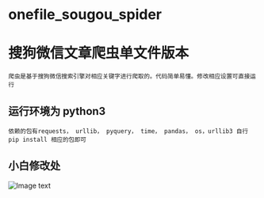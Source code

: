 # onefile_sougou_spider
# 搜狗微信文章爬虫单文件版本

	爬虫是基于搜狗微信搜索引擎对相应关键字进行爬取的。代码简单易懂。修改相应设置可直接运行

## 运行环境为 python3 

	依赖的包有requests， urllib， pyquery， time， pandas， os，urllib3 自行pip install 相应的包即可

## 小白修改处

![Image text](https://wx4.sinaimg.cn/large/b4af563bgy1g1fgodgg5jj211208p754.jpg)
